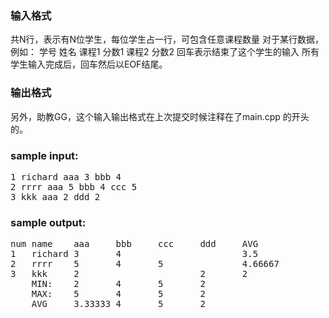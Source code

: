 ### 输入格式
共N行，表示有N位学生，每位学生占一行，可包含任意课程数量
对于某行数据，例如：
学号 姓名 课程1 分数1 课程2 分数2
回车表示结束了这个学生的输入
所有学生输入完成后，回车然后以EOF结尾。

### 输出格式

另外，助教GG，这个输入输出格式在上次提交时候注释在了main.cpp 的开头的。

### sample input:
<pre>
1 richard aaa 3 bbb 4
2 rrrr aaa 5 bbb 4 ccc 5
3 kkk aaa 2 ddd 2
</pre>
### sample output:
<pre>
num name    aaa     bbb     ccc     ddd     AVG
1   richard 3       4                       3.5
2   rrrr    5       4       5               4.66667
3   kkk     2                       2       2
    MIN:    2       4       5       2
    MAX:    5       4       5       2
    AVG     3.33333 4       5       2
</pre>
